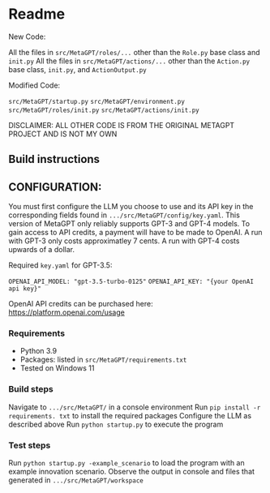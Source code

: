 # Readme

New Code:

All the files in `src/MetaGPT/roles/...` other than the `Role.py` base class and `init.py`
All the files in `src/MetaGPT/actions/...` other than the `Action.py` base class, `init.py`, and `ActionOutput.py`

Modified Code:

`src/MetaGPT/startup.py`
`src/MetaGPT/environment.py`
`src/MetaGPT/roles/init.py`
`src/MetaGPT/actions/init.py`

DISCLAIMER: ALL OTHER CODE IS FROM THE ORIGINAL METAGPT PROJECT AND IS NOT MY OWN


## Build instructions

## CONFIGURATION:

You must first configure the LLM you choose to use and its API key in the corresponding fields found in `.../src/MetaGPT/config/key.yaml`. This version of MetaGPT only reliably supports GPT-3 and GPT-4 models. To gain access to API credits, a payment will have to be made to OpenAI. A run with GPT-3 only costs approximatley 7 cents. A run with GPT-4 costs upwards of a dollar.

Required `key.yaml` for GPT-3.5:

`OPENAI_API_MODEL: "gpt-3.5-turbo-0125"`
`OPENAI_API_KEY: "{your OpenAI api key}"`

OpenAI API credits can be purchased here: https://platform.openai.com/usage


### Requirements

* Python 3.9
* Packages: listed in `src/MetaGPT/requirements.txt` 
* Tested on Windows 11

### Build steps

Navigate to `.../src/MetaGPT/` in a console environment
Run `pip install -r requirements. txt` to install the required packages
Configure the LLM as described above
Run `python startup.py` to execute the program

### Test steps

Run `python startup.py -example_scenario` to load the program with an example innovation scenario. Observe the output in console and files that generated in `.../src/MetaGPT/workspace`

